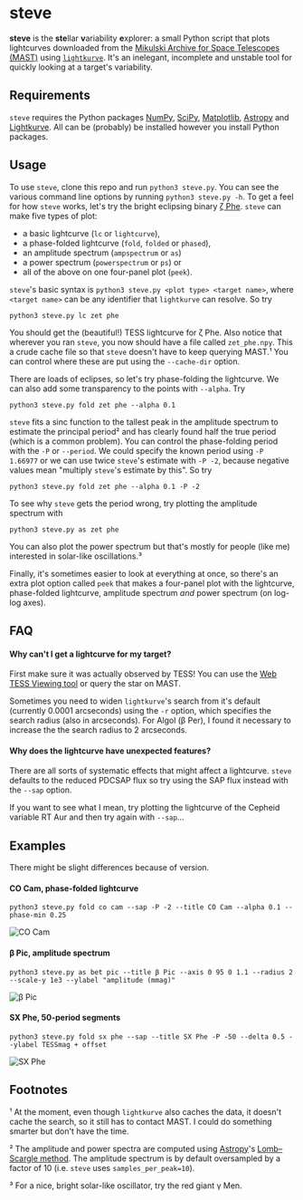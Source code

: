 # steve

**steve** is the **ste**llar **v**ariability **e**xplorer: a small
Python script that plots lightcurves downloaded from the [Mikulski
Archive for Space Telescopes (MAST)](http://archive.stsci.edu/) using
[`lightkurve`](http://docs.lightkurve.org/).  It's an inelegant,
incomplete and unstable tool for quickly looking at a target's
variability.

## Requirements

`steve` requires the Python packages
[NumPy](https://numpy.org/),
[SciPy](https://scipy.org/),
[Matplotlib](https://matplotlib.org/),
[Astropy](https://www.astropy.org/) and
[Lightkurve](http://docs.lightkurve.org/).
All can be (probably) be installed however you install Python packages.

## Usage

To use `steve`, clone this repo and run `python3 steve.py`.  You can
see the various command line options by running `python3 steve.py -h`.
To get a feel for how `steve` works, let's try the bright eclipsing
binary [ζ Phe](https://en.wikipedia.org/wiki/Zeta_Phoenicis).  `steve`
can make five types of plot:

* a basic lightcurve (`lc` or `lightcurve`),
* a phase-folded lightcurve (`fold`, `folded` or `phased`), 
* an amplitude spectrum (`ampspectrum` or `as`) 
* a power spectrum (`powerspectrum` or `ps`) or
* all of the above on one four-panel plot (`peek`).

`steve`'s basic syntax is `python3 steve.py <plot type> <target
name>`, where `<target name>` can be any identifier that `lightkurve`
can resolve.  So try

    python3 steve.py lc zet phe

You should get the (beautiful!) TESS lightcurve for ζ Phe.  Also
notice that wherever you ran `steve`, you now should have a file
called `zet_phe.npy`. This a crude cache file so that `steve` doesn't
have to keep querying MAST.¹ You can control where these are put using
the `--cache-dir` option.

There are loads of eclipses, so let's try phase-folding the
lightcurve. We can also add some transparency to the points with
`--alpha`. Try

    python3 steve.py fold zet phe --alpha 0.1

`steve` fits a sinc function to the tallest peak in the amplitude
spectrum to estimate the principal period² and has clearly found half
the true period (which is a common problem). You can control the
phase-folding period with the `-P` or `--period`.  We could specify
the known period using `-P 1.66977` or we can use twice `steve`'s
estimate with `-P -2`, because negative values mean "multiply
`steve`'s estimate by this". So try

    python3 steve.py fold zet phe --alpha 0.1 -P -2

To see why `steve` gets the period wrong, try plotting the amplitude
spectrum with

    python3 steve.py as zet phe

You can also plot the power spectrum but that's mostly for people
(like me) interested in solar-like oscillations.³

Finally, it's sometimes easier to look at everything at once, so
there's an extra plot option called `peek` that makes a four-panel
plot with the lightcurve, phase-folded lightcurve, amplitude spectrum
*and* power spectrum (on log-log axes).

## FAQ

#### Why can't I get a lightcurve for my target?

First make sure it was actually observed by TESS! You can use the [Web TESS Viewing tool](https://heasarc.gsfc.nasa.gov/cgi-bin/tess/webtess/wtv.py) or query the star on MAST.  

Sometimes you need to widen `lightkurve`'s search from it's default (currently 0.0001 arcseconds) using the `-r` option, which specifies the search radius (also in arcseconds). For Algol (β Per), I found it necessary to increase the the search radius to 2 arcseconds.

#### Why does the lightcurve have unexpected features?

There are all sorts of systematic effects that might affect a lightcurve. `steve` defaults to the reduced PDCSAP flux so try using the SAP flux instead with the `--sap` option. 

If you want to see what I mean, try plotting the lightcurve of the Cepheid variable RT Aur and then try again with `--sap`...

## Examples

There might be slight differences because of version.

#### CO Cam, phase-folded lightcurve

    python3 steve.py fold co cam --sap -P -2 --title CO Cam --alpha 0.1 --phase-min 0.25

![CO Cam](https://pbs.twimg.com/media/EfYHAKrXsAA5TgV.png:small)

#### β Pic, amplitude spectrum

    python3 steve.py as bet pic --title β Pic --axis 0 95 0 1.1 --radius 2 --scale-y 1e3 --ylabel "amplitude (mmag)"

![β Pic](https://pbs.twimg.com/media/EfYFn0_XYAIxZth.png:small)

#### SX Phe, 50-period segments

    python3 steve.py fold sx phe --sap --title SX Phe -P -50 --delta 0.5 --ylabel TESSmag + offset

![SX Phe](https://pbs.twimg.com/media/EfYCLYgWoAIsKzJ.png:small)

## Footnotes

¹ At the moment, even though `lightkurve` also caches the data, it doesn't cache the search, so it still has to contact MAST. I could do something smarter but don't have the time.

² The amplitude and power spectra are computed using [Astropy](https://www.astropy.org/)'s [Lomb–Scargle method](https://docs.astropy.org/en/stable/api/astropy.timeseries.LombScargle.html).  The amplitude spectrum is by default oversampled by a factor of 10 (i.e. `steve` uses `samples_per_peak=10`).

³ For a nice, bright solar-like oscillator, try the red giant γ Men.
